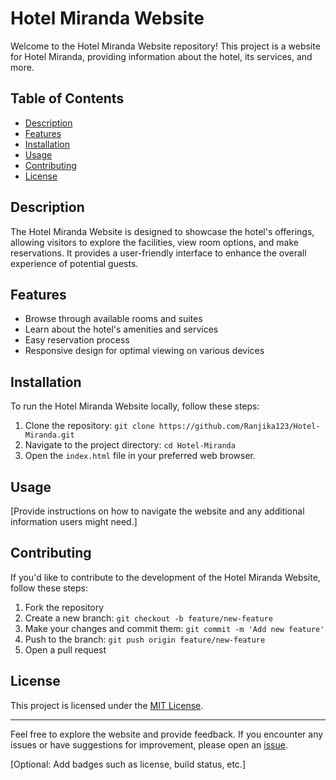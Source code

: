 # Hotel Miranda Website

Welcome to the Hotel Miranda Website repository! This project is a website for Hotel Miranda, providing information about the hotel, its services, and more.

## Table of Contents
- [Description](#description)
- [Features](#features)
- [Installation](#installation)
- [Usage](#usage)
- [Contributing](#contributing)
- [License](#license)

## Description

The Hotel Miranda Website is designed to showcase the hotel's offerings, allowing visitors to explore the facilities, view room options, and make reservations. It provides a user-friendly interface to enhance the overall experience of potential guests.

## Features

- Browse through available rooms and suites
- Learn about the hotel's amenities and services
- Easy reservation process
- Responsive design for optimal viewing on various devices


## Installation

To run the Hotel Miranda Website locally, follow these steps:

1. Clone the repository: `git clone https://github.com/Ranjika123/Hotel-Miranda.git`
2. Navigate to the project directory: `cd Hotel-Miranda`
3. Open the `index.html` file in your preferred web browser.

## Usage

[Provide instructions on how to navigate the website and any additional information users might need.]

## Contributing

If you'd like to contribute to the development of the Hotel Miranda Website, follow these steps:

1. Fork the repository
2. Create a new branch: `git checkout -b feature/new-feature`
3. Make your changes and commit them: `git commit -m 'Add new feature'`
4. Push to the branch: `git push origin feature/new-feature`
5. Open a pull request

## License

This project is licensed under the [MIT License](LICENSE).

---

Feel free to explore the website and provide feedback. If you encounter any issues or have suggestions for improvement, please open an [issue](https://github.com/Ranjika123/Hotel-Miranda/issues).

[Optional: Add badges such as license, build status, etc.]


